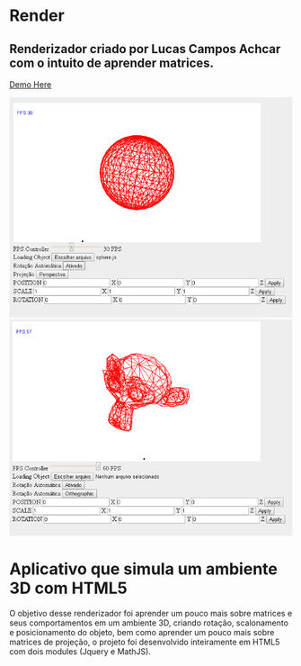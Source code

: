 # Render
## Renderizador criado por Lucas Campos Achcar com o intuito de aprender matrices.

<a href="http://typesetter-alfonso-81465.bitballoon.com/">Demo Here</a>

<img src="https://raw.githubusercontent.com/AchcarLucas/Render/master/img/img02.png"></img>
<img src="https://raw.githubusercontent.com/AchcarLucas/Render/master/img/example.png"></img>
# Aplicativo que simula um ambiente 3D com HTML5

O objetivo desse renderizador foi aprender um pouco mais sobre matrices e seus comportamentos em um ambiente 3D, criando rotação, scalonamento e posicionamento do objeto, bem como aprender um pouco mais sobre matrices de projeção, o projeto foi desenvolvido inteiramente em HTML5 com dois modules (Jquery e MathJS).
